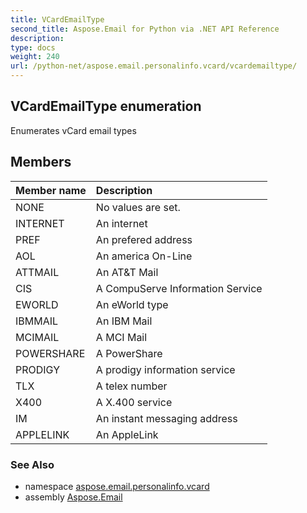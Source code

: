 ```yaml
---
title: VCardEmailType
second_title: Aspose.Email for Python via .NET API Reference
description: 
type: docs
weight: 240
url: /python-net/aspose.email.personalinfo.vcard/vcardemailtype/
---
```


## VCardEmailType enumeration

Enumerates vCard email types

## Members
| Member name | Description |
| :- | :- |
|NONE|No values are set.|
|INTERNET|An internet|
|PREF|An prefered address|
|AOL|An america On-Line|
|ATTMAIL|An AT&T Mail|
|CIS|A CompuServe Information Service|
|EWORLD|An eWorld type|
|IBMMAIL|An IBM Mail|
|MCIMAIL|A  MCI Mail|
|POWERSHARE|A PowerShare|
|PRODIGY|A prodigy information service|
|TLX|A telex number|
|X400|A X.400 service|
|IM|An instant messaging address|
|APPLELINK|An AppleLink|

### See Also

* namespace [aspose.email.personalinfo.vcard](/email/python-net/aspose.email.personalinfo.vcard/)
* assembly [Aspose.Email](/email/python-net/)

